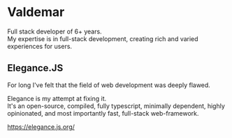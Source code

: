 # Valdemar
Full stack developer of 6+ years.  
My expertise is in full-stack development, creating rich and varied experiences for users.  

## Elegance.JS
For long I've felt that the field of web development was deeply flawed.  
  
Elegance is my attempt at fixing it.  
It's an open-source, compiled, fully typescript, minimally dependent, highly opinionated, and most importantly fast, full-stack web-framework.  

https://elegance.js.org/
